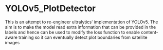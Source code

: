 # YOLOv5_PlotDetector

This is an attempt to re-engineer ultralytics' implementation of YOLOv5. The aim is to make the model read extra information that can be provided in the labels and hence can be used to modify the loss function to enable content-aware training so it can eventually detect plot boundaries from satellite images
